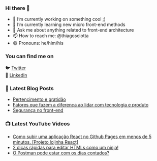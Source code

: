 ### Hi there 👋

- 🔭 I’m currently working on something cool ;)
- 🌱 I’m currently learning new micro front-end methods
- 💬 Ask me about anything related to front-end architecture
- 📫 How to reach me: @thiagosciotta
- 😄 Pronouns: he/him/his

### You can find me on

🐦 [Twitter](https://twitter.com/thiagosciotta) <br>
💼 [Linkedin](https://www.linkedin.com/in/sciotta/) <br>

### 📕 Latest Blog Posts
<!-- BLOG:START -->
- [Pertencimento e gratidão](https://blog.sciotta.com.br/pertencimento-e-gratidao)
- [Fatores que fazem a diferença ao lidar com tecnologia e produto](https://blog.sciotta.com.br/tres-fatores)
- [Segurança no front-end](https://blog.sciotta.com.br/seguranca-front-end)
<!-- BLOG:END -->

### 📺 Latest YouTube Videos
<!-- YOUTUBE:START -->
- [Como subir uma aplicação React no Github Pages em menos de 5 minutos. [Projeto lojinha React]](https://www.youtube.com/watch?v=PStkVyTsnH8)
- [2 dicas rápidas para editar HTMLs como um ninja!](https://www.youtube.com/watch?v=4xLkmGTNmZw)
- [O Postman pode estar com os dias contados?](https://www.youtube.com/watch?v=R8ZlyHyB2Rs)
<!-- YOUTUBE:END -->

